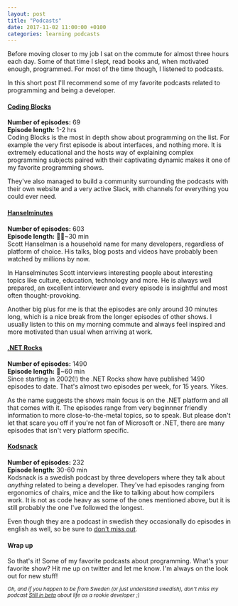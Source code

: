 ```yaml
---
layout: post
title: "Podcasts"
date: 2017-11-02 11:00:00 +0100
categories: learning podcasts
---
```

Before moving closer to my job I sat on the commute for almost three hours each day. Some of that time I slept, read books and, when motivated enough, programmed. For most of the time though, I listened to podcasts.

In this short post I'll recommend some of my favorite podcasts related to programming and being a developer.

#### [Coding Blocks](https://www.codingblocks.net)
**Number of episodes:** 69  
**Episode length:** 1-2 hrs  
Coding Blocks is the most in depth show about programming on the list. For example the very first episode is about interfaces, and nothing more. It is extremely educational and the hosts way of explaining complex programming subjects paired with their captivating dynamic makes it one of my favorite programming shows.

They've also managed to build a community surrounding the podcasts with their own website and a very active Slack, with channels for everything you could ever need.

#### [Hanselminutes](https://www.hanselminutes.com)
**Number of episodes:** 603  
**Episode length:** ~30 min  
Scott Hanselman is a household name for many developers, regardless of platform of choice. His talks, blog posts and videos have probably been watched by millions by now.

In Hanselminutes Scott interviews interesting people about interesting topics like culture, education, technology and more. He is always well prepared, an excellent interviewer and every episode is insightful and most often thought-provoking.

Another big plus for me is that the episodes are only around 30 minutes long, which is a nice break from the longer episodes of other shows. I usually listen to this on my morning commute and always feel inspired and more motivated than usual when arriving at work.

#### [.NET Rocks](https://www.dotnetrocks.com)
**Number of episodes:** 1490  
**Episode length:** ~60 min  
Since starting in 2002(!) the .NET Rocks show have published 1490 episodes to date. That's almost two episodes per week, for 15 years. Yikes.

As the name suggests the shows main focus is on the .NET platform and all that comes with it. The episodes range from very beginnner friendly information to more close-to-the-metal topics, so to speak. But please don't let that scare you off if you're not fan of Microsoft or .NET, there are many episodes that isn't very platform specific.

#### [Kodsnack](http://kodsnack.se)
**Number of episodes:** 232  
**Episode length:** 30-60 min  
Kodsnack is a swedish podcast by three developers where they talk about *anything* related to being a developer. They've had episodes ranging from ergonomics of chairs, mice and the like to talking about how compilers work. It is not as code heavy as some of the ones mentioned above, but it is still probably the one I've followed the longest.

Even though they are a podcast in swedish they occasionally do episodes in english as well, so be sure to [don't miss out](http://kodsnack.se/international/).

#### Wrap up
So that's it! Some of my favorite podcasts about programming. What's your favorite show? Hit me up on twitter and let me know. I'm always on the look out for new stuff!

<small>*Oh, and if you happen to be from Sweden (or just understand swedish), don't miss my podcast [Still in beta](http://stillinbeta.se) about life as a rookie developer ;)*</small>